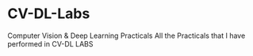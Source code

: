 # CV-DL-Labs
Computer Vision &amp; Deep Learning Practicals
All the Practicals that I have performed in CV-DL LABS

